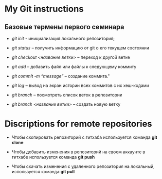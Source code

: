 # My Git instructions

## Базовые термены первого семинара

* *git init* - инициализация локального репозитория;

* *git status* – получить информацию от git о его текущем состоянии

* *git checkout <название ветки>* – переход к другой ветке

* *git add* – добавить файл или файлы к следующему коммиту

* *git commit -m “message”* – создание коммита."

* *git log* – вывод на экран истории всех коммитов с их хеш-кодами

* *git branch* – посмотреть список веток в репозитории

* *git branch <название ветки>* – создать новую ветку

# Discriptions for remote repositories

+ Чтобы скопировать репозиторий с гитхаба используется команда **git clone**

* Чтобы добавить изменения в репозиторий на своем аккаунте в гитхабе используется команда **git push**

* Чтобы скачать изменения с удаленного репозитория на локальный, используется команда **git pull**